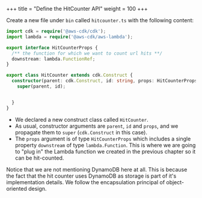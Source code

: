 +++
title = "Define the HitCounter API"
weight = 100
+++

Create a new file under `bin` called `hitcounter.ts` with the following content:

```ts
import cdk = require('@aws-cdk/cdk');
import lambda = require('@aws-cdk/aws-lambda');

export interface HitCounterProps {
  /** the function for which we want to count url hits **/
  downstream: lambda.FunctionRef;
}

export class HitCounter extends cdk.Construct {
  constructor(parent: cdk.Construct, id: string, props: HitCounterProps) {
    super(parent, id);


  }
}
```

* We declared a new construct class called `HitCounter`.
* As usual, constructor arguments are `parent`, `id` and `props`, and we
  propagate them to `super` (`cdk.Construct` in this case).
* The `props` argument is of type `HitCounterProps` which includes a single
  property `downstream` of type `lambda.Function`. This is where we are going to "plug in" the
  Lambda function we created in the previous chapter so it can be hit-counted.

Notice that we are not mentioning DynamoDB here at all. This is because the fact
that the hit counter uses DynamoDB as storage is part of it's implementation
details. We follow the encapsulation principal of object-oriented design.

